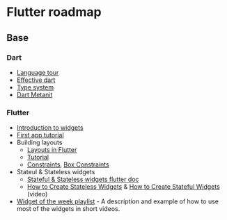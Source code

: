 # Flutter roadmap

## Base

### Dart 
- [Language tour](https://dart.dev/guides/language/language-tour)
- [Effective dart](https://dart.dev/guides/language/effective-dart)
- [Type system](https://dart.dev/guides/language/type-system)
- [Dart Metanit](https://metanit.com/dart/tutorial/)

###  Flutter
- [Introduction to widgets](https://flutter.dev/docs/development/ui/widgets-intro)
- [First app tutorial](https://flutter.dev/docs/get-started/codelab)
- Building layouts
	- [Layouts in Flutter](https://flutter.dev/docs/development/ui/layout)
	- [Tutorial](https://flutter.dev/docs/development/ui/layout/tutorial)
	- [Constraints](https://flutter.dev/docs/development/ui/layout/constraints), [Box Constraints](https://flutter.dev/docs/development/ui/layout/box-constraints)
- Stateul & Stateless widgets
	- [Stateful & Stateless widgets flutter doc](https://flutter.dev/docs/development/ui/interactive)
	- [How to Create Stateless Widgets](https://www.youtube.com/watch?v=wE7khGHVkYY) & [How to Create Stateful Widgets](https://www.youtube.com/watch?v=AqCMFXEmf3w) (video)
- [Widget of the week playlist](https://www.youtube.com/playlist?list=PLjxrf2q8roU23XGwz3Km7sQZFTdB996iG) - A description and example of how to use most of the widgets in short videos.



	
